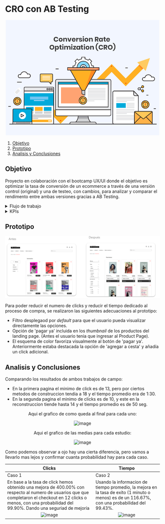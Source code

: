 # CRO con AB Testing

<p align="center">
  <img src="https://github.com/Anton-Utray/CRO/blob/main/IMG/Portada-CRO.jpg" alt="Portada" width="500">
</p>


1. [Objetivo](#objetivo)
2. [Prototipo](#prototipo)
3. [Analisis y Conclusiones](#analisis)



## Objetivo

Proyecto en colaboración con el bootcamp UX/UI donde el objetivo es optimizar la tasa de conversión de un ecommerce a través de una versión control (original) y una de testeo, con cambios, para analizar y comparar el rendimento entre ambas versiones gracias a AB Testing.

<details>
<summary>Flujo de trabajo</summary>
<br>

 - UX/UI presenta el prototipo de su pagina web al equipo de data. En nuestro caso se trata de una pagina web de venta de libros Altamerea. 
 - Data salimos a recopilar datos de uso, preguntando a voluntarios de probar el prototipo. 
    - Se pregunta a los voluntarios: 
        - Buscar los libros de la categoria femenina
        - Dentro de la categoria femenina encontrar los que corresponden a tapa dura
        - Encontrar el libro de Michelle Obama y completar el checkout. 
    - Nos encargamos de medir: el tiempo en realizar diversas acciones.
    - Clicks totales vs clicks utiles.
    - Comentarios de tipo general que nos den *feedback* general.
- Reunion entre ambos equipos para retroalimentar y decidir sobre los cambios a efectuar para la versión control. 
- Segunda recopilación de datos de campo. 
- Alimentación de datos al sistema para medir y cuantificar las mejoras. 

</details>

<details>
<summary>KPIs</summary>
<br>

El objetivo es optimizar la tasa de clicks utiles vs clicks totales en el proceso de compra. 

De igual manera tenemos como objetivo reducir la media de tiempo para finalizar la compra. 

Para tal efecto, definimos los siguientes KPIs como objetivo:

 - Tasa de clicks optima para realizar compra: 12
 - Tiempo para realizar checkout: 1 minuto. 

 Estos KPIS luego nos van a servir a la hora de categorizar los resultados (True/False) para efectuar un modelo bayesiano. 

</details>

## Prototipo

<p align="center">
  <img src="https://github.com/Anton-Utray/CRO/blob/main/IMG/cambios%20web.png" alt="Cambios" width="800">
</p>

Para poder reducir el numero de clicks y reducir el tiempo dedicado al proceso de compra, se realizaron las siguientes adecuaciones al prototipo:

  - Filtro desplegaod por *default* para que el usuario pueda visualizar directamente las opciones.
  - Opción de 'pagar ya' incluida en los *thumbnail* de los productos del landing page. (Antes el usuario tenia que ingresar al Product Page).
  - El esquema de color favoriza visualmente al botón de 'pagar ya'. Anteriormente estaba destacada la opción de 'agregar a cesta' y añadía un click adicional.


## Analisis y Conclusiones

Comparando los resultados de ambos trabajos de campo:

- En la primera pagina el minimo de click es de 13, pero por ciertos metodos de construccion tendia a 18 y el tiempo promedio era de 1:30.
- En la segunda pagina el minimo de clicks es de 10, y este en la reconstruccion tiende hasta 14 y el tiempo promedio es de 50 seg. 

</div>
<div align="center">
  Aqui el grafico de como queda al final para cada uno:
  
  ![image](https://github.com/joeSL-ms/proye/assets/127346073/590e48b6-dd3b-41df-91ee-e3502f26c00b)
  
  Aqui el grafico de las medias para cada estudio:
  
  ![image](https://github.com/joeSL-ms/proye/assets/127346073/cded53a4-8422-4531-aa3e-045fce8bffe9)
</div>
<div>
  Como podemos observar a ojo hay una cierta diferencia, pero vamos a llevarlo mas lejos y confirmar cuanta probabilidad hay para cada caso.

| Clicks | Tiempo |
| --------- | --------- |
| Caso 1 | Caso 2 |
|  En base a la tasa de click hemos obtenido una mejora de 400.00% con respecto al numero de usuarios que que completaron el checkout en 12 clicks o menos, con una probabilidad del 99.90%. Dando una seguriad de mejoría   | Usando la informacion de tiempo promedio, la mejora en la tasa de exíto (1 minuto o menos) es de un 116.67%, con una probabilidad del 99.43%.   |
| <div align="center" colspan="2"> ![image](https://github.com/joeSL-ms/proye/assets/127346073/af1933f5-c203-4873-a0b0-5c83badce8a2)</div> | <div align="center"> ![image](https://github.com/joeSL-ms/proye/assets/127346073/284b07c1-bbac-47ee-854a-09749ab21411)</div> |
  </div>
